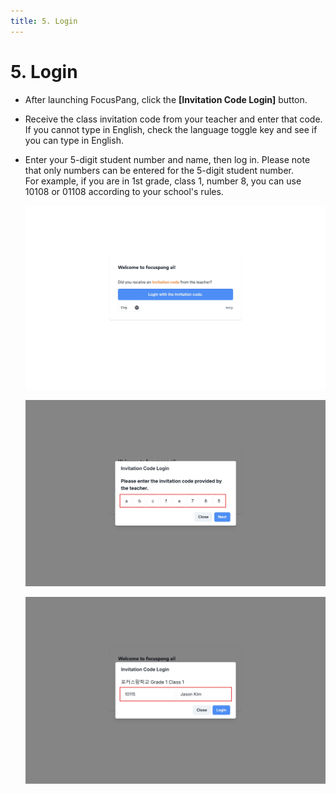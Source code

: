 ```yaml
---
title: 5. Login
---
```


# 5. Login

- After launching FocusPang, click the **\[Invitation Code Login]** button.
- Receive the class invitation code from your teacher and enter that code.
  If you cannot type in English, check the language toggle key and see if you can type in English.
- Enter your 5-digit student number and name, then log in.
  Please note that only numbers can be entered for the 5-digit student number. \
  For example, if you are in 1st grade, class 1, number 8, you can use 10108 or 01108 according to your school's rules.

  ![](/img/en_student/en_student_3-5_01.jpg)

  ![](/img/en_student/en_student_3-5_02.jpg)

  ![](/img/en_student/en_student_3-5_03.jpg)
